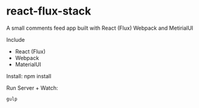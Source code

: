 # react-flux-stack

A small comments feed app built with React (Flux) Webpack and MetirialUI

Include
* React (Flux)
* Webpack
* MaterialUI

Install:
	npm install

Run Server + Watch:

	gulp
